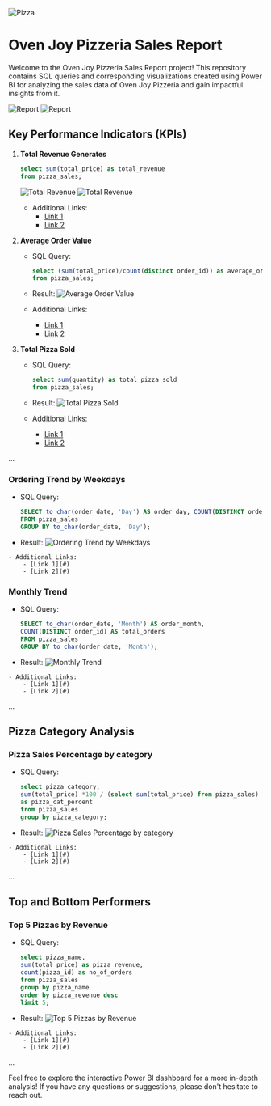 ![Pizza](https://github.com/Shaishta-Anjum/Pizza-Sales-Report/blob/main/icons/pizza%20cropped.jpg?raw=true)
# Oven Joy Pizzeria Sales Report

Welcome to the Oven Joy Pizzeria Sales Report project! This repository contains SQL queries and corresponding visualizations created using Power BI for analyzing the sales data of Oven Joy Pizzeria and gain impactful insights from it.

![Report](https://github.com/Shaishta-Anjum/Pizza-Sales-Report/blob/main/icons/Screenshot%202024-01-13%20234650.png?raw=true)
![Report](https://github.com/Shaishta-Anjum/Pizza-Sales-Report/blob/main/icons/Screenshot%202024-01-13%20234729.png?raw=true)

## Key Performance Indicators (KPIs)

1. **Total Revenue Generates**
      ```sql
      select sum(total_price) as total_revenue
      from pizza_sales;
      ```

      ![Total Revenue](https://github.com/Shaishta-Anjum/Pizza-Sales-Report/blob/main/icons/Total_Revenue.png?raw=true)            ![Total Revenue](https://github.com/Shaishta-Anjum/Pizza-Sales-Report/blob/main/icons/Screenshot%202024-01-14%20000254.png?raw=true)

    - Additional Links:
        - [Link 1](#)
        - [Link 2](#)

2. **Average Order Value**
    - SQL Query:
      ```sql
      select (sum(total_price)/count(distinct order_id)) as average_order_value
      from pizza_sales;
      ```
    - Result:
      ![Average Order Value](https://prod-files-secure.s3.us-west-2.amazonaws.com/13b702bf-6e3f-4936-9dd9-66111d4fb14c/cfc7fa5a-387a-4978-ada3-7db886eaa74b/Untitled.png)

    - Additional Links:
        - [Link 1](#)
        - [Link 2](#)

3. **Total Pizza Sold**
    - SQL Query:
      ```sql
      select sum(quantity) as total_pizza_sold
      from pizza_sales;
      ```
    - Result:
      ![Total Pizza Sold](https://prod-files-secure.s3.us-west-2.amazonaws.com/13b702bf-6e3f-4936-9dd9-66111d4fb14c/a74571da-7aba-499d-a9f3-360bb858284f/Untitled.png)

    - Additional Links:
        - [Link 1](#)
        - [Link 2](#)

...

### Ordering Trend by Weekdays
   - SQL Query:
     ```sql
     SELECT to_char(order_date, 'Day') AS order_day, COUNT(DISTINCT order_id) AS total_orders
     FROM pizza_sales
     GROUP BY to_char(order_date, 'Day');
     ```
   - Result:
     ![Ordering Trend by Weekdays](https://prod-files-secure.s3.us-west-2.amazonaws.com/13b702bf-6e3f-4936-9dd9-66111d4fb14c/059cdee4-7bba-450a-b1be-a02959aa6806/Untitled.png)

    - Additional Links:
        - [Link 1](#)
        - [Link 2](#)

### Monthly Trend
   - SQL Query:
     ```sql
     SELECT to_char(order_date, 'Month') AS order_month,
     COUNT(DISTINCT order_id) AS total_orders
     FROM pizza_sales
     GROUP BY to_char(order_date, 'Month');
     ```
   - Result:
     ![Monthly Trend](https://prod-files-secure.s3.us-west-2.amazonaws.com/13b702bf-6e3f-4936-9dd9-66111d4fb14c/1e70dd80-88e8-4522-982e-0bcf64e3e288/Untitled.png)

    - Additional Links:
        - [Link 1](#)
        - [Link 2](#)

...

## Pizza Category Analysis

### Pizza Sales Percentage by category
   - SQL Query:
     ```sql
     select pizza_category,
     sum(total_price) *100 / (select sum(total_price) from pizza_sales)
     as pizza_cat_percent
     from pizza_sales
     group by pizza_category;
     ```
   - Result:
     ![Pizza Sales Percentage by category](https://prod-files-secure.s3.us-west-2.amazonaws.com/13b702bf-6e3f-4936-9dd9-66111d4fb14c/92552a44-a823-451e-b959-93836c12abda/Untitled.png)

    - Additional Links:
        - [Link 1](#)
        - [Link 2](#)

...

## Top and Bottom Performers

### Top 5 Pizzas by Revenue
   - SQL Query:
     ```sql
     select pizza_name,
     sum(total_price) as pizza_revenue,
     count(pizza_id) as no_of_orders
     from pizza_sales
     group by pizza_name
     order by pizza_revenue desc
     limit 5;
     ```
   - Result:
     ![Top 5 Pizzas by Revenue](https://prod-files-secure.s3.us-west-2.amazonaws.com/13b702bf-6e3f-4936-9dd9-66111d4fb14c/b22c490e-dd86-4f64-9e4b-0fc9f85dbdbc/Untitled.png)

    - Additional Links:
        - [Link 1](#)
        - [Link 2](#)

...

Feel free to explore the interactive Power BI dashboard for a more in-depth analysis! If you have any questions or suggestions, please don't hesitate to reach out.
